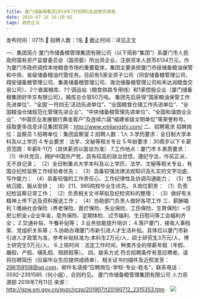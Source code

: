```yaml
---
title: 厦门储备粮集团2019年7月招聘1名监察员简章
date: 2019-07-16 16:10:02
tags: 政府企业
---
```

发布时间：07.15   🌟   招聘人数：1名   🌈   截止时间：详见正文
<!-- more -->
一、集团简介
厦门市储备粮管理集团有限公司（以下简称“集团”）系厦门市人民政府国有资产监督委员会（国资委）所出资企业，注册资本人民币6134万元。作为厦门市政府调控本地粮食市场的重要载体，集团主要承担厦门市级储备粮油保管和中央、省级储备粮油代管任务。目前有5家全资子公司（同安储备粮管理公司、翔安储备粮管理公司、集美储备粮管理公司、海沧储备粮管理公司和禾达润粮食交易公司）、2个直属粮库、1个调运站（粮食铁路专用线）和1家控股企业（厦门储备粮集团好年东有限公司）。粮库总仓容50万吨。
集团先后获得“国家粮油保管工作先进单位”、“全国‘一符四无’活动先进单位”、“全国粮食仓储工作先进单位”、“全国粮油仓储规范化管理先进企业”、“中央储备粮管理先进单位”、“全国和谐商业企业”、“中国农业发展银行黄金客户”及连续六届“福建省级文明单位”等荣誉称号。
获取更多信息详见集团官网：http://www.xmliangshi.com/
二、招聘需求
招聘岗位：监察员
1.招聘单位：集团监察室
2.招聘人数：1人
3.学历要求：全日制大学本科及以上学历
4.专业要求：法学、文秘等相关专业
5.年龄要求：30周岁以下
6.薪资范围：年薪8-11万（具体薪资以面谈为准）
7.工作地点：厦门市
8.素质要求：
（1）中共党员，拥护中国共产党，具有较高的政治觉悟，遵纪守法，作风正派，无不良记录；
（2）全日制重点大学本科及以上学历，法学、文秘等相关专业，有国企纪检监察工作经验者优先；
（3）具备较强法律法规知识及扎实的文字功底、写作能力；
（4）具备较强的工作责任心、工作纪律性及协调沟通能力；
（5）性格沉稳，服从安排；
（6）211、985院校毕业生优先。
9.岗位职责：
（1）负责纪检监察日常工作；
（2）负责相关文书草拟及纪检资料的整理；
（3）做好有关精神上传下达及资料报送工作；
（4）协助部门负责人做好各项工作
三、薪酬福利
1.缴纳社会保险（养老保险、医疗保险、失业保险、工伤保险、生育保险）+住房公积金+企业年金，意外保险、定期体检、过节福利、生日慰问等工会福利齐全；
2.交通补贴、午餐补贴等；
3.业务技能提升培训；
4.落户厦门、接收人事档案、党组织关系等；
5.协助办理厦门市新引进人才生活补贴。具体应以厦门市新引进人才政策为准，参考补贴标准为:本科生2万元/人，硕士研究生3万元/人，博士研究生5万元/人。
6.上班时间：法定工作时间，种类齐全的带薪年假（年假、婚假、产假、哺乳假、照顾假等）。
四、联系方式
符合招聘条件有意应聘者，请将应聘简历（应届毕业生应提供成绩单）、相关证书扫描件及近照发至：296159108@qq.com，邮件名请按“应聘岗位-学校-专业-姓名”，联系电话：0592-2391585（何小姐），合则约见。
厦门市储备粮管理集团有限公司
人力资源部
2019年7月11日
来源：
http://gzw.xm.gov.cn/qyzc/rczp/201907/t20190712_2315353.htm
 
 ![](https://cdn.weiweiblog.cn/20181015134814.png)
